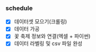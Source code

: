 ### schedule

- [x] 데이터셋 모으기(크롤링)
- [x] 데이터 가공
- [x] 꽃 축제 정보와 연결(엑셀 + 파이썬)
- [x] 데이터 라벨링 및 csv 파일 완성
